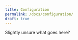 ```yaml
---
title: Configuration
permalink: /docs/configuration/
draft: true
---
```


Slightly unsure what goes here?
